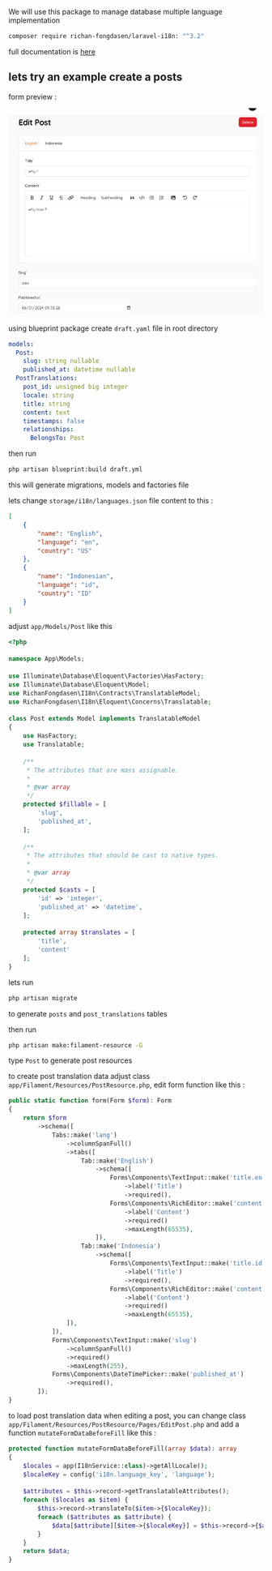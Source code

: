 We will use this package to manage database multiple language implementation

```bash
composer require richan-fongdasen/laravel-i18n: "^3.2"
```

full documentation is [here](https://laravel-i18n.richan.id/package-installation)

## lets try an example create a posts

form preview :

![preview multilang](./multilang_sc.png)

using blueprint package create `draft.yaml` file in root directory

```yaml
models:
  Post:
    slug: string nullable
    published_at: datetime nullable
  PostTranslations:
    post_id: unsigned big integer
    locale: string
    title: string
    content: text
    timestamps: false
    relationships:
      BelongsTo: Post
```

then run

```bash
php artisan blueprint:build draft.yml
```

this will generate migrations, models and factories file

lets change `storage/i18n/languages.json` file content to this :

```json
[
    {
        "name": "English",
        "language": "en",
        "country": "US"
    },
    {
        "name": "Indonesian",
        "language": "id",
        "country": "ID"
    }
]
```

adjust `app/Models/Post` like this

```php linenums="1" hl_lines="7-8 10 13 35-38"
<?php

namespace App\Models;

use Illuminate\Database\Eloquent\Factories\HasFactory;
use Illuminate\Database\Eloquent\Model;
use RichanFongdasen\I18n\Contracts\TranslatableModel;
use RichanFongdasen\I18n\Eloquent\Concerns\Translatable;

class Post extends Model implements TranslatableModel
{
    use HasFactory;
    use Translatable;

    /**
     * The attributes that are mass assignable.
     *
     * @var array
     */
    protected $fillable = [
        'slug',
        'published_at',
    ];

    /**
     * The attributes that should be cast to native types.
     *
     * @var array
     */
    protected $casts = [
        'id' => 'integer',
        'published_at' => 'datetime',
    ];

    protected array $translates = [
        'title',
        'content'
    ];
}
```

lets run

```bash
php artisan migrate
```

to generate `posts` and `post_translations` tables

then run

```bash
php artisan make:filament-resource -G
```

type `Post` to generate post resources

to create post translation data adjust class `app/Filament/Resources/PostResource.php`,
edit form function like this :

```php linenums="1" hl_lines="5-28"
public static function form(Form $form): Form
{
    return $form
        ->schema([
            Tabs::make('lang')
                ->columnSpanFull()
                ->tabs([
                    Tab::make('English')
                        ->schema([
                            Forms\Components\TextInput::make('title.en')
                                ->label('Title')
                                ->required(),
                            Forms\Components\RichEditor::make('content.en')
                                ->label('Content')
                                ->required()
                                ->maxLength(65535),
                        ]),
                    Tab::make('Indonesia')
                        ->schema([
                            Forms\Components\TextInput::make('title.id')
                                ->label('Title')
                                ->required(),
                            Forms\Components\RichEditor::make('content.id')
                                ->label('Content')
                                ->required()
                                ->maxLength(65535),
                ]),
            ]),
            Forms\Components\TextInput::make('slug')
                ->columnSpanFull()
                ->required()
                ->maxLength(255),
            Forms\Components\DateTimePicker::make('published_at')
                ->required(),
        ]);
}
```

to load post translation data when editing a post, you can change
class `app/Filament/Resources/PostResource/Pages/EditPost.php` and add a function `mutateFormDataBeforeFill` like this :

```php linenums="1"
protected function mutateFormDataBeforeFill(array $data): array
{
    $locales = app(I18nService::class)->getAllLocale();
    $localeKey = config('i18n.language_key', 'language');

    $attributes = $this->record->getTranslatableAttributes();
    foreach ($locales as $item) {
        $this->record->translateTo($item->{$localeKey});
        foreach ($attributes as $attribute) {
            $data[$attribute][$item->{$localeKey}] = $this->record->{$attribute};
        }
    }
    return $data;
}
```
